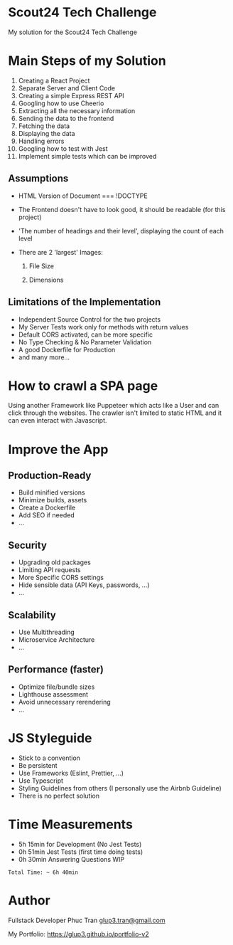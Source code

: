 # Scout24 Tech Challenge
My solution for the Scout24 Tech Challenge

# Main Steps of my Solution

1. Creating a React Project
2. Separate Server and Client Code
3. Creating a simple Express REST API
4. Googling how to use Cheerio
5. Extracting all the necessary information
6. Sending the data to the frontend
7. Fetching the data
8. Displaying the data
9. Handling errors
10. Googling how to test with Jest
11. Implement simple tests which can be improved

## Assumptions

- HTML Version of Document === !DOCTYPE
- The Frontend doesn't have to look good, it should be readable (for this project)
- 'The number of headings and their level', displaying the count of each level
- There are 2 'largest' Images:

  1) File Size

  2) Dimensions

## Limitations of the Implementation

- Independent Source Control for the two projects
- My Server Tests work only for methods with return values
- Default CORS activated, can be more specific
- No Type Checking & No Parameter Validation
- A good Dockerfile for Production
- and many more...

# How to crawl a SPA page
Using another Framework like Puppeteer which acts like a User and can click through the websites. The crawler
isn't limited to static HTML and it can even interact with Javascript.

# Improve the App
## Production-Ready

- Build minified versions
- Minimize builds, assets
- Create a Dockerfile
- Add SEO if needed
- ...

## Security

- Upgrading old packages
- Limiting API requests
- More Specific CORS settings
- Hide sensible data (API Keys, passwords, ...)
- ...

## Scalability

- Use Multithreading
- Microservice Architecture
- ...

## Performance (faster)

- Optimize file/bundle sizes
- Lighthouse assessment
- Avoid unnecessary rerendering
- ...

# JS Styleguide

- Stick to a convention
- Be persistent
- Use Frameworks (Eslint, Prettier, ...)
- Use Typescript
- Styling Guidelines from others (I personally use the Airbnb Guideline)
- There is no perfect solution

# Time Measurements

- 5h 15min for Development (No Jest Tests)
- 0h 51min Jest Tests (first time doing tests)
- 0h 30min Answering Questions WIP

```
Total Time: ~ 6h 40min
```

# Author

Fullstack Developer Phuc Tran <glup3.tran@gmail.com>

My Portfolio: https://glup3.github.io/portfolio-v2